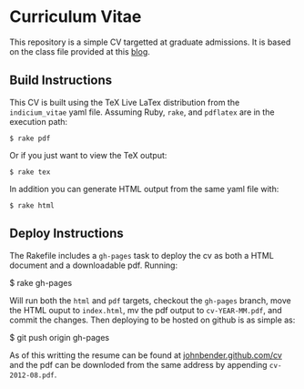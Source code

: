 # Curriculum Vitae

This repository is a simple CV targetted at graduate admissions. It is based on the class file provided at this [blog](http://linux.dsplabs.com.au/resume-writing-example-latex-template-linux-curriculum-vitae-professional-cv-layout-format-text-p54/).

## Build Instructions

This CV is built using the TeX Live LaTex distribution from the `indicium_vitae` yaml file. Assuming Ruby, `rake`, and `pdflatex` are in the execution path:

    $ rake pdf

Or if you just want to view the TeX output:

    $ rake tex

In addition you can generate HTML output from the same yaml file with:

    $ rake html

## Deploy Instructions

The Rakefile includes a `gh-pages` task to deploy the cv as both a HTML document and a downloadable pdf. Running:

   $ rake gh-pages

Will run both the `html` and `pdf` targets, checkout the `gh-pages` branch, move the HTML ouput to `index.html`, mv the pdf output to `cv-YEAR-MM.pdf`, and commit the changes. Then deploying to be hosted on github is as simple as:

   $ git push origin gh-pages

As of this writting the resume can be found at [johnbender.github.com/cv](http://johnbender.github.com/cv/) and the pdf can be downloded from the same address by appending `cv-2012-08.pdf`.
